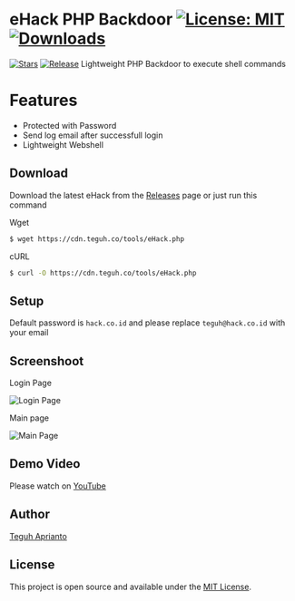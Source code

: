 # eHack PHP Backdoor [![License: MIT](https://img.shields.io/badge/License-MIT-blue.svg)](https://opensource.org/licenses/MIT) [![Downloads](https://img.shields.io/github/downloads/secgron/eHack/total.svg)](https://github.com/secgron//secgron/eHack/releases/latest)
[![Stars](https://img.shields.io/github/stars/secgron/eHack.svg)](https://github.com/secgron/eHack/stargazers)
[![Release](https://img.shields.io/github/release/secgron/eHack.svg)](https://github.com/secgron/eHack/releases/latest)
Lightweight PHP Backdoor to execute shell commands

# Features

- Protected with Password
- Send log email after successfull login
- Lightweight Webshell

## Download

Download the latest eHack from the [Releases](https://github.com/secgron/eHack/releases) page or just run this command

Wget
```bash
$ wget https://cdn.teguh.co/tools/eHack.php
```

cURL
```bash
$ curl -O https://cdn.teguh.co/tools/eHack.php
```

## Setup

Default password is `hack.co.id` and please replace `teguh@hack.co.id` with your email

## Screenshoot

Login Page

![Login Page](https://cdn.teguh.co/images/login.png)

Main page

![Main Page](https://cdn.teguh.co/images/main.png)

## Demo Video

Please watch on [YouTube](https://youtu.be/abVt8IXIJd8)

## Author

[Teguh Aprianto](https://teguh.co)

## License

This project is open source and available under the [MIT License](LICENSE).
